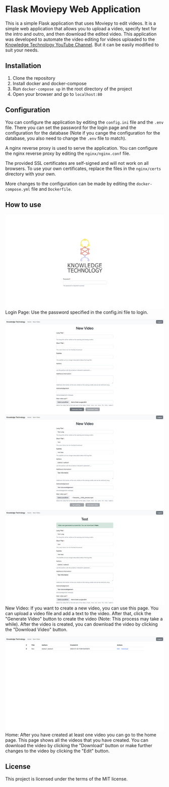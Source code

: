 # Flask Moviepy Web Application

This is a simple Flask application that uses Moviepy to edit videos.
It is a simple web application that allows you to upload a video, specify text for the intro and outro, 
and then download the edited video. This application was developed to automate the video editing for videos uploaded 
to the [Knowledge Technology YouTube Channel](https://www.youtube.com/@knowledgetechnologyunivers2312). 
But it can be easily modified to suit your needs.

## Installation
1. Clone the repository
2. Install docker and docker-compose
3. Run `docker-compose up` in the root directory of the project
4. Open your browser and go to `localhost:80`

## Configuration
You can configure the application by editing the `config.ini` file and the `.env` file.
There you can set the password for the login page and the configuration for the database 
(Note if you cange the configuration for the database, you also need to change the `.env` file to match).

A nginx reverse proxy is used to serve the application. 
You can configure the nginx reverse proxy by editing the `nginx/nginx.conf` file.

The provided SSL certificates are self-signed and will not work on all browsers.
To use your own certificates, replace the files in the `nginx/certs` directory with your own.

More changes to the configuration can be made by editing the `docker-compose.yml` file and `Dockerfile`.

## How to use
![Login Page](./examples/Login.png)
Login Page: Use the password specified in the config.ini file to login.

![New Video](./examples/EmptyVideo.png)
![Waiting Video](./examples/FilledVideo.png)
![Finished Video](./examples/FinishedVideo.png)
New Video: If you want to create a new video, you can use this page. 
You can upload a video file and add a text to the video. 
After that, click the "Generate Video" button to create the video (Note: This process may take a while).
After the video is created, you can download the video by clicking the "Download Video" button.

![Home](./examples/Overview.png)
Home: After you have created at least one video you can go to the home page.
This page shows all the videos that you have created. You can download the video by clicking the "Download" button or 
make further changes to the video by clicking the "Edit" button.

## License
This project is licensed under the terms of the MIT license.


